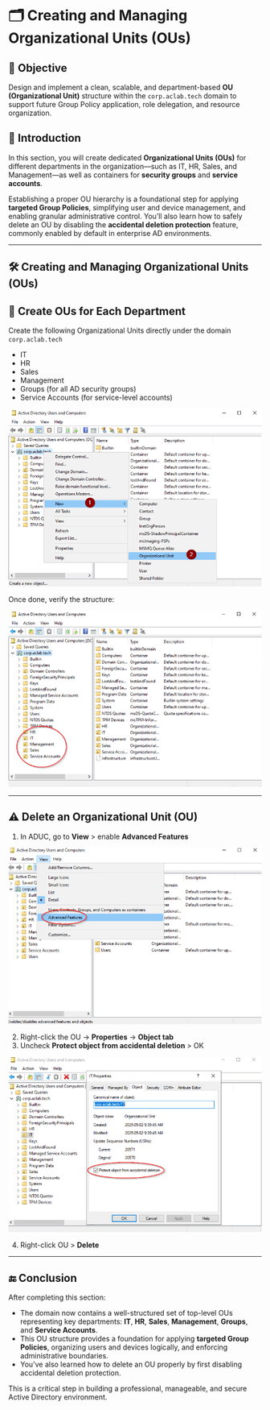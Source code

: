 # 🗂️ Creating and Managing Organizational Units (OUs)

## 🎯 Objective

Design and implement a clean, scalable, and department-based **OU (Organizational Unit)** structure within the `corp.aclab.tech` domain to support future Group Policy application, role delegation, and resource organization.

## 📝 Introduction

In this section, you will create dedicated **Organizational Units (OUs)** for different departments in the organization—such as IT, HR, Sales, and Management—as well as containers for **security groups** and **service accounts**.

Establishing a proper OU hierarchy is a foundational step for applying **targeted Group Policies**, simplifying user and device management, and enabling granular administrative control. You’ll also learn how to safely delete an OU by disabling the **accidental deletion protection** feature, commonly enabled by default in enterprise AD environments.

---

## 🛠️ Creating and Managing Organizational Units (OUs)

## 🔴 **Create OUs for Each Department**

Create the following Organizational Units directly under the domain `corp.aclab.tech`

* IT
* HR
* Sales
* Management
* Groups (for all AD security groups)
* Service Accounts (for service-level accounts)

![OU creation-window](https://github.com/AliChoukatli/CyberShield-Enterprise/blob/main/Screenshots/Phase%202/Create_OU.png)

Once done, verify the structure:

![* Final view showing all top-level OUs under the domain](https://github.com/AliChoukatli/CyberShield-Enterprise/blob/main/Screenshots/Phase%202/All_OU.png)

---

 ## ⚠️ **Delete an Organizational Unit (OU)**

1. In ADUC, go to **View** > enable **Advanced Features**

![Advanced Features](https://github.com/AliChoukatli/CyberShield-Enterprise/blob/main/Screenshots/Phase%202/Adv_feature.png)
   
2. Right-click the OU → **Properties** → **Object tab**  
3. Uncheck **Protect object from accidental deletion** > OK
   
![Protect](https://github.com/AliChoukatli/CyberShield-Enterprise/blob/main/Screenshots/Phase%202/protect.png)
   
4. Right-click OU > **Delete**

---

## 🔚 Conclusion

After completing this section:

- The domain now contains a well-structured set of top-level OUs representing key departments: **IT**, **HR**, **Sales**, **Management**, **Groups**, and **Service Accounts**.
- This OU structure provides a foundation for applying **targeted Group Policies**, organizing users and devices logically, and enforcing administrative boundaries.
- You’ve also learned how to delete an OU properly by first disabling accidental deletion protection.

This is a critical step in building a professional, manageable, and secure Active Directory environment.
